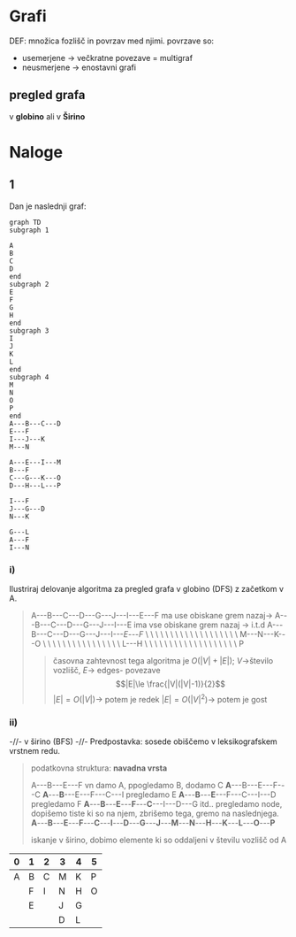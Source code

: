 # Grafi
DEF: množica fozlišč in povrzav med njimi.
povrzave so:
- usemerjene -> večkratne povezave = multigraf
- neusmerjene -> enostavni grafi

## pregled grafa
v **globino** ali v **Širino** 


# Naloge
## 1
Dan je naslednji graf:

```mermaid
graph TD
subgraph 1

A
B
C
D
end
subgraph 2
E
F
G
H
end
subgraph 3
I
J
K
L
end
subgraph 4
M
N
O
P
end
A---B---C---D
E---F
I---J---K
M---N

A---E---I---M
B---F
C---G---K---O
D---H---L---P

I---F
J---G---D
N---K

G---L
A---F
I---N

```

### i)
Ilustriraj delovanje algoritma za pregled grafa v globino (DFS) z začetkom v A.

> A---B---C---D---G---J---I---E---F
> ma use obiskane grem nazaj->
> A---B---C---D---G---J---I---E
> ima vse obiskane grem nazaj -> i.t.d
> A---B---C---D---G---J---I---$E$---$F$
> \ \ \ \ \ \ \ \ \ \ \ \ \ \ \ \ \ \ \  M---N---K---O
> \ \ \ \ \ \ \ \ \ \ \ \ \ \ \ \  L---H
> \ \ \ \ \ \ \ \ \ \ \ \ \ \ \ \ \ \ \  P
> > časovna zahtevnost tega algoritma je $O(|V|+|E|)$; $V$->število vozlišč, $E$-> edges- povezave
> > $$|E|\le \frac{|V|(|V|-1)}{2}$$
> > $|E|=O(|V|)$-> potem je redek
> > $|E|=O(|V|^2)$-> potem je gost
> >  
### ii)
-//- v širino (BFS) -//-
Predpostavka: sosede obiščemo v leksikografskem vrstnem redu.

> podatkovna struktura: **navadna vrsta**
> 
> A---B---E---F
> vn damo A, ppogledamo B, dodamo C
> **A**---B---E---F---C
> **A**---**B**---E---F---C---I
> pregledamo E
> **A**---**B**---**E**---F---C---I---D
> pregledamo F
> **A**---**B**---**E**---**F**---**C**---I---D---G
> itd.. pregledamo node, dopišemo tiste ki so na njem, zbrišemo tega, gremo na naslednjega.
> **A**---**B**---**E**---**F**---**C**---**I**---**D**---**G**---**J**---**M**---**N**---**H**---**K**---**L**---**O**---**P**
> 
> iskanje v širino, dobimo elemente ki so oddaljeni v številu vozlišč od A

| 0   | 1   | 2   | 3   | 4   | 5   |
| --- | --- | --- | --- | --- | --- |
| A   | B   | C   | M   | K   | P   |
|     | F   | I   | N   | H   | O   |
|     | E   |     | J   | G   |     |
|     |     |     | D   | L   |     |

